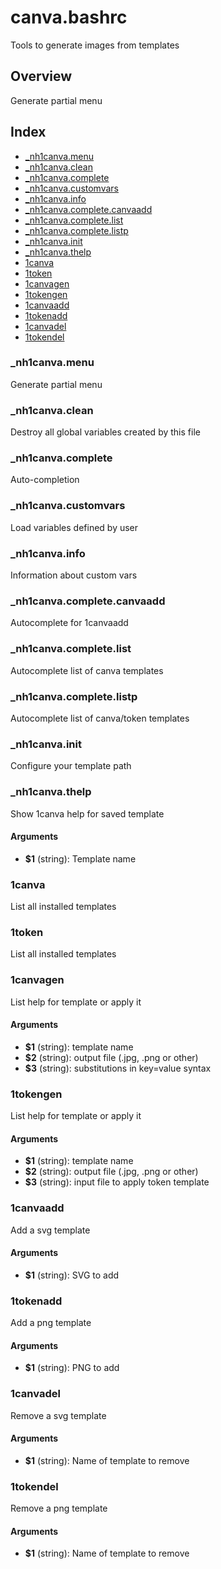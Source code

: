 # canva.bashrc

Tools to generate images from templates

## Overview

Generate partial menu

## Index

* [_nh1canva.menu](#_nh1canvamenu)
* [_nh1canva.clean](#_nh1canvaclean)
* [_nh1canva.complete](#_nh1canvacomplete)
* [_nh1canva.customvars](#_nh1canvacustomvars)
* [_nh1canva.info](#_nh1canvainfo)
* [_nh1canva.complete.canvaadd](#_nh1canvacompletecanvaadd)
* [_nh1canva.complete.list](#_nh1canvacompletelist)
* [_nh1canva.complete.listp](#_nh1canvacompletelistp)
* [_nh1canva.init](#_nh1canvainit)
* [_nh1canva.thelp](#_nh1canvathelp)
* [1canva](#1canva)
* [1token](#1token)
* [1canvagen](#1canvagen)
* [1tokengen](#1tokengen)
* [1canvaadd](#1canvaadd)
* [1tokenadd](#1tokenadd)
* [1canvadel](#1canvadel)
* [1tokendel](#1tokendel)

### _nh1canva.menu

Generate partial menu

### _nh1canva.clean

Destroy all global variables created by this file

### _nh1canva.complete

Auto-completion

### _nh1canva.customvars

Load variables defined by user

### _nh1canva.info

Information about custom vars

### _nh1canva.complete.canvaadd

Autocomplete for 1canvaadd

### _nh1canva.complete.list

Autocomplete list of canva templates

### _nh1canva.complete.listp

Autocomplete list of canva/token templates

### _nh1canva.init

Configure your template path

### _nh1canva.thelp

Show 1canva help for saved template

#### Arguments

* **$1** (string): Template name

### 1canva

List all installed templates

### 1token

List all installed templates

### 1canvagen

List help for template or apply it

#### Arguments

* **$1** (string): template name
* **$2** (string): output file (.jpg, .png or other)
* **$3** (string): substitutions in key=value syntax

### 1tokengen

List help for template or apply it

#### Arguments

* **$1** (string): template name
* **$2** (string): output file (.jpg, .png or other)
* **$3** (string): input file to apply token template

### 1canvaadd

Add a svg template

#### Arguments

* **$1** (string): SVG to add

### 1tokenadd

Add a png template

#### Arguments

* **$1** (string): PNG to add

### 1canvadel

Remove a svg template

#### Arguments

* **$1** (string): Name of template to remove

### 1tokendel

Remove a png template

#### Arguments

* **$1** (string): Name of template to remove

